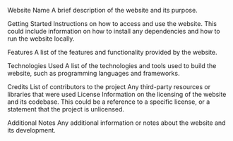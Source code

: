 Website Name
A brief description of the website and its purpose.

Getting Started
Instructions on how to access and use the website. This could include information on how to install any dependencies and how to run the website locally.

Features
A list of the features and functionality provided by the website.

Technologies Used
A list of the technologies and tools used to build the website, such as programming languages and frameworks.

Credits
List of contributors to the project
Any third-party resources or libraries that were used
License
Information on the licensing of the website and its codebase. This could be a reference to a specific license, or a statement that the project is unlicensed.

Additional Notes
Any additional information or notes about the website and its development.